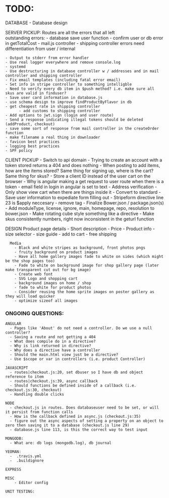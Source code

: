 # TODO:
  DATABASE
    - Database design

  SERVER
    PICKUP: Routes are all the errors that all left    
    outstanding errors:
        - database save user function
        - confirm user or db error in getTotalCost
        - mail.js controller
        - shipping controller errors need differentiation from user / internal

    - Output to stderr from error handler
    - Use real logger everywhere and remove console.log
    - systemd
    - Use destructuring in database controller w / addresses and in mail controller and shipping controller
    - Fix email templates (including fatal error email)
    - Set info in stripe controller to something intelligble
    - Need to verify every db item in $push method? i.e. make sure all skus are valid in finduser?
    - Save user card information in database.js
    - use schema design to improve findProductByFlavor in db
    - get cheapest rate in shipping controller
          - add customs to shipping controller 
    - Add options to jwt.sign (login and user route)           
    - Send a response indicating illegal tokens should be deleted (addProduct, checkout)
    - save some sort of response from mail controller in the createOrder function
    - make filename a real thing in downloader
    - favicon best practices
    - logging best practices
    - SPF policy
    

  CLIENT
    PICKUP
    - Switch to api domain
    - Trying to create an account with a token stored returns a 404 and does nothing
    - When posting to add items, how are the items stored? Same thing for signing up, where is the cart? Same thing for skus?
    - Store a client ID instead of the user cart on the browser
    - Why is angular making a get request to user route when there is a token
    - email field in login in angular is set to text
    - Address verification
    - Only show view cart when there are things inside it
    - Convert to standard
    - Save user information to expediate form filling out
    - Stripeform directive line 23 is $apply neccesary
    - remove <base> tag
    - Finalize Bower.json / package.json(s)
    - Add moduleType, license, ignore, main, homepage, repo, resolution to bower.json
    - Make rotating cube style something like a directive
    - Make skus consistently numbers, right now inconsistent in the geturl function

  DESIGN
      Product page details
	    - Short description
        - Price
	    - Product info
	    - size selector
	    - size guide
	    - add to cart
        - free shipping

      Media
        - Black and white stripes as background, front photos pngs
        - fruity background on product images
        - Have all home gallery images fade to white on sides (which might be the shop pages too)
        - Fade to white on background image for shop gallery page (later make transparent cut out for bg image)
        - Create web font
        - SVG Logo and shopping cart
        - background images on home / shop
        - fade to white for product photos
        - Consider reusing the home sprite images on poster gallery as they will load quicker
        - optimize sizeof all images
      
### ONGOING QUESTIONS:
    ANGULAR
      - Pages like 'About' do not need a controller. Do we use a null controller?
      - Saving a route and not getting a 404
      - What does compile do in a directive?
      - Why is link returned in directive?
      - Why does a directive have a controller
      - Should the main.html view just be a directive?
      - Use $scope or var in controllers (i.e. product Controller)

    JAVASCRIPT
      - routes|checkout.js:20, set dbuser so I have db and object reference to item
      - routes|checkout.js:39, async callback
      - Should functions be defined inside of a callback (i.e. checkout.js:30, checkout)
      - Handling double clicks

    NODE
      - checkout.js in routes. Does databaseuser need to be set, or will it persist from function calls
      - How is the callback defined in async.js (checkout.js:35)
      - figure out the async aspects of setting a property on an object to zero then saving it to a database (checkout.js line 29)
      - database.js line 113, is this the correct way to test input

    MONGODB:
      - What are: db logs (mongodb.log), db journal

    YEOMAN:
      -  .travis.yml
      -  .buildignore
      
    EXPRESS

    MISC
        - Editor config

    UNIT TESTING:

